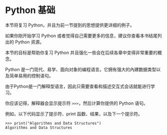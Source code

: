 # Python 基础

本节将复习 Python，并且为前一节提到的思想提供更详细的例子。

如果你刚开始学习 Python 或者觉得自己需要更多的信息，建议你查看本书结尾列出的 Python 资源。

本节的目标是帮助你复习 Python 并且强化一些会在后续各章中变得非常重要的概念。

Python 是一门现代、易学、面向对象的编程语言。它拥有强大的內建数据类型以及简单易用的控制语句。

由于Python是一门解释型语言，因此只需要查看和描述交互式会话就能进行学习。

你应该记得，解释器会显示提示符 `>>>`，然后计算你提供的 Python 语句。

例如，以下代码显示了提示符、print 函数、结果，以及下一个提示符。

```
>>> print("Algorithms and Data Structures")
Algorithms and Data Structures
```